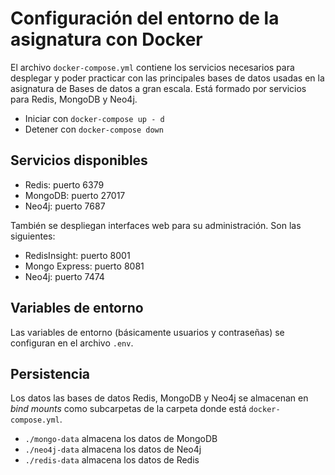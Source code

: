 # Configuración del entorno de la asignatura con Docker


El archivo `docker-compose.yml` contiene los servicios necesarios para desplegar y poder practicar con las principales bases de datos usadas en la asignatura de Bases de datos a gran escala. Está formado por servicios para Redis, MongoDB y Neo4j.

* Iniciar con `docker-compose up - d`
* Detener con `docker-compose down`

## Servicios disponibles

* Redis: puerto 6379
* MongoDB: puerto 27017
* Neo4j: puerto 7687

También se despliegan interfaces web para su administración. Son las siguientes:

* RedisInsight: puerto 8001
* Mongo Express: puerto 8081
* Neo4j: puerto 7474

## Variables de entorno

Las variables de entorno (básicamente usuarios y contraseñas) se configuran en el archivo `.env`.

## Persistencia

Los datos las bases de datos Redis, MongoDB y Neo4j se almacenan en _bind mounts_ como subcarpetas de la carpeta donde está `docker-compose.yml`.

* `./mongo-data` almacena los datos de MongoDB
* `./neo4j-data` almacena los datos de Neo4j
* `./redis-data` almacena los datos de Redis